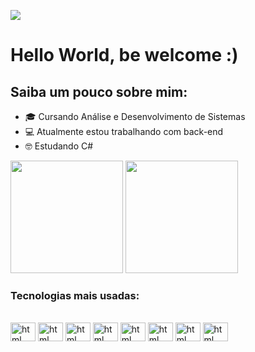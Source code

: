 ![](https://visitcount.itsvg.in/api?id=Memelyn&icon=0&color=0)
# Hello World, be welcome :)
## Saiba um pouco sobre mim:  
- 🎓 Cursando Análise e Desenvolvimento de Sistemas
- 💻 Atualmente estou trabalhando com back-end
- 🤓 Estudando C#


<div>
  <img height="180" src="https://github-readme-stats.vercel.app/api?username=Memelyn&theme=jolly&hide_border=false&include_all_commits=true&count_private=true">
  <img height="180" src="https://github-readme-stats.vercel.app/api/top-langs/?username=Memelyn&theme=jolly&hide_border=false&include_all_commits=true&count_private=true&layout=compact">
</div>

### Tecnologias mais usadas:
<div style="display: inline_block"> <br>
  
<img align="center" alt="html" height="30" width="40" src="https://cdn.jsdelivr.net/gh/devicons/devicon@latest/icons/html5/html5-plain-wordmark.svg" />  
<img align="center" alt="html" height="30" width="40" src="https://cdn.jsdelivr.net/gh/devicons/devicon@latest/icons/csharp/csharp-plain.svg" />
<img align="center" alt="html" height="30" width="40" src="https://cdn.jsdelivr.net/gh/devicons/devicon@latest/icons/java/java-original-wordmark.svg" />
<img align="center" alt="html" height="30" width="40" src="https://cdn.jsdelivr.net/gh/devicons/devicon@latest/icons/javascript/javascript-plain.svg" />
<img align="center" alt="html" height="30" width="40" src="https://cdn.jsdelivr.net/gh/devicons/devicon@latest/icons/php/php-original.svg" />
<img align="center" alt="html" height="30" width="40" src="https://cdn.jsdelivr.net/gh/devicons/devicon@latest/icons/dotnetcore/dotnetcore-original.svg" />             
<img align="center" alt="html" height="30" width="40" src="https://cdn.jsdelivr.net/gh/devicons/devicon@latest/icons/react/react-original-wordmark.svg" />
<img align="center" alt="html" height="30" width="40" src="https://cdn.jsdelivr.net/gh/devicons/devicon@latest/icons/mysql/mysql-plain-wordmark.svg" />
                       
</div>


<!-- Proudly created with GPRM ( https://gprm.itsvg.in ) -->
